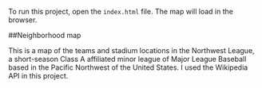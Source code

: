 To run this project, open the `index.html` file.  The map will load in the browser.

##Neighborhood map

This is a map of the teams and stadium locations in the Northwest League, a short-season Class A affiliated minor league of Major League Baseball based in the Pacific Northwest of the United States.  I used the Wikipedia API in this project.